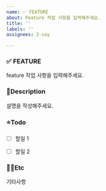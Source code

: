 ```yaml
---
name: ✅ FEATURE
about: Feature 작업 사항을 입력해주세요.
title: ''
labels: ''
assignees: 2-say

---
```




###  ✅ FEATURE

feature 작업 사항을 입력해주세요. 

### 📝Description 
설명을 작성해주세요.


### ⭐️Todo
- [ ] 할일 1
- [ ] 할일 2


### 👐🏻Etc

기타사항
